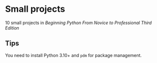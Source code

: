 # Small projects

10 small projects in *Beginning Python From Novice to Professional Third Edition*

## Tips

You need to install Python 3.10+ and `pdm` for package management.
